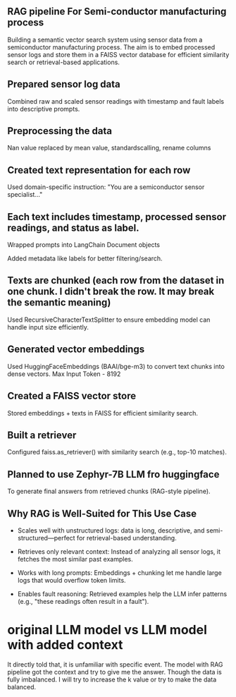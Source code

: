 ## RAG pipeline For Semi-conductor manufacturing process

Building a semantic vector search system using sensor data from a semiconductor manufacturing process. The aim is to embed processed sensor logs and store them in a FAISS vector database for efficient similarity search or retrieval-based applications.

## Prepared sensor log data

Combined raw and scaled sensor readings with timestamp and fault labels into descriptive prompts.

## Preprocessing the data

Nan value replaced by mean value, standardscalling, rename columns

## Created text representation for each row

Used domain-specific instruction: "You are a semiconductor sensor specialist..."

## Each text includes timestamp, processed sensor readings, and status as label.

Wrapped prompts into LangChain Document objects

Added metadata like labels for better filtering/search.

## Texts are chunked (each row from the dataset in one chunk. I didn't break the row. It may break the semantic meaning)

Used RecursiveCharacterTextSplitter to ensure embedding model can handle input size efficiently.

## Generated vector embeddings

Used HuggingFaceEmbeddings (BAAI/bge-m3) to convert text chunks into dense vectors. Max Input Token - 8192

## Created a FAISS vector store

Stored embeddings + texts in FAISS for efficient similarity search.

## Built a retriever

Configured faiss.as_retriever() with similarity search (e.g., top-10 matches).

## Planned to use Zephyr-7B LLM fro huggingface

To generate final answers from retrieved chunks (RAG-style pipeline).

## Why RAG is Well-Suited for This Use Case
- Scales well with unstructured logs:  data is long, descriptive, and semi-structured—perfect for retrieval-based understanding.

- Retrieves only relevant context: Instead of analyzing all sensor logs, it fetches the most similar past examples.

- Works with long prompts: Embeddings + chunking let me handle large logs that would overflow token limits.

- Enables fault reasoning: Retrieved examples help the LLM infer patterns (e.g., "these readings often result in a fault").

# original LLM model vs LLM model with added context 
It directly told that, it is unfamiliar with specific event. The model with RAG pipeline got the context and try to give me the answer. Though the data is fully imbalanced. I will try to increase the k value or try to make the data balanced.
 
